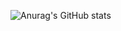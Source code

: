![Anurag's GitHub stats](https://github-readme-stats.vercel.app/api?username=MartinKMwai&show_icons=true&theme=transparent)
